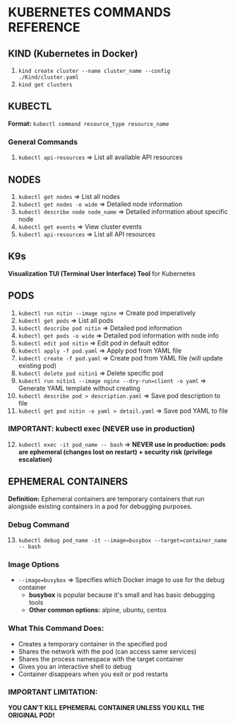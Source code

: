 # KUBERNETES COMMANDS REFERENCE

## KIND (Kubernetes in Docker)
1. `kind create cluster --name cluster_name --config ./Kind/cluster.yaml`
2. `kind get clusters`

## KUBECTL
**Format:** `kubectl command resource_type resource_name`

### General Commands
1. `kubectl api-resources` => List all available API resources

## NODES
1. `kubectl get nodes` => List all nodes
2. `kubectl get nodes -o wide` => Detailed node information
3. `kubectl describe node node_name` => Detailed information about specific node
4. `kubectl get events` => View cluster events
5. `kubectl api-resources` => List all API resources

## K9s
**Visualization TUI (Terminal User Interface) Tool** for Kubernetes

## PODS
1. `kubectl run nitin --image nginx` => Create pod imperatively
2. `kubectl get pods` => List all pods
3. `kubectl describe pod nitin` => Detailed pod information
4. `kubectl get pods -o wide` => Detailed pod information with node info
5. `kubectl edit pod nitin` => Edit pod in default editor
6. `kubectl apply -f pod.yaml` => Apply pod from YAML file
7. `kubectl create -f pod.yaml` => Create pod from YAML file (will update existing pod)
8. `kubectl delete pod nitin1` => Delete specific pod
9. `kubectl run nitin1 --image nginx --dry-run=client -o yaml` => Generate YAML template without creating
10. `kubectl describe pod > description.yaml` => Save pod description to file
11. `kubectl get pod nitin -o yaml > detail.yaml` => Save pod YAML to file

### IMPORTANT: kubectl exec (NEVER use in production)
12. `kubectl exec -it pod_name -- bash` => **NEVER use in production: pods are ephemeral (changes lost on restart) + security risk (privilege escalation)**

## EPHEMERAL CONTAINERS
**Definition:** Ephemeral containers are temporary containers that run alongside existing containers in a pod for debugging purposes.

### Debug Command
13. `kubectl debug pod_name -it --image=busybox --target=container_name -- bash`

### Image Options
- `--image=busybox` => Specifies which Docker image to use for the debug container
  - **busybox** is popular because it's small and has basic debugging tools
  - **Other common options:** alpine, ubuntu, centos

### What This Command Does:
- Creates a temporary container in the specified pod
- Shares the network with the pod (can access same services)
- Shares the process namespace with the target container
- Gives you an interactive shell to debug
- Container disappears when you exit or pod restarts

### IMPORTANT LIMITATION:
**YOU CAN'T KILL EPHEMERAL CONTAINER UNLESS YOU KILL THE ORIGINAL POD!**








